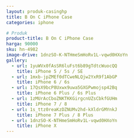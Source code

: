 ```yaml
---
layout: produk-casinghp
title: B On C iPhone Case
categories: iphone

# Produk
product-title: B On C iPhone Case
harga: 90000
sku: hn-4982
image-drive: 1dnzSO-K-NTHmeSmHoRv1L-vqwd0HXoYn
gallery:
  - url: 1yuWVx0fAsSR6luFst6b89gTdtcWuocQQ
    title: iPhone 5 / 5s / SE
  - url: 1mxb-jpZMEf0dTCweNLQjw2YxR9f1AbGP
    title: iPhone 6 / 6s
  - url: 17QsX9bcP8Uxwx9uwa5GXGPwmojsp42Bq
    title: iPhone 6 Plus / 6s Plus
  - url: 1zMUrAcCboZNKTKKGirgcnUZsCbkfGUHm
    title: iPhone 7 / 8
  - url: 1s_ttz0reaKzDZNUMv2hd-kXldrGMYnkJ
    title: iPhone 7 Plus / 8 Plus
  - url: 1dnzSO-K-NTHmeSmHoRv1L-vqwd0HXoYn
    title: iPhone X
---
```

